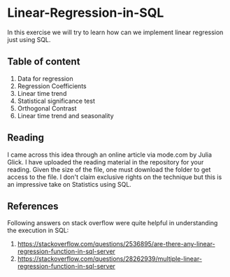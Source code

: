 # Linear-Regression-in-SQL
In this exercise we will try to learn how can we implement linear regression just using SQL.


## Table of content
1. Data for regression
2. Regression Coefficients
3. Linear time trend
4. Statistical significance test
5. Orthogonal Contrast
6. Linear time trend and seasonality


## Reading
I came across this idea through an online article via mode.com by Julia Glick. I have uploaded the reading material in the repository for your reading. Given the size of the file, one must download the folder to get access to the file. I don't claim exclusive rights on the technique but this is an impressive take on Statistics using SQL.


## References
Following answers on stack overflow were quite helpful in understanding the execution in SQL:
1. https://stackoverflow.com/questions/2536895/are-there-any-linear-regression-function-in-sql-server
2. https://stackoverflow.com/questions/28262939/multiple-linear-regression-function-in-sql-server
